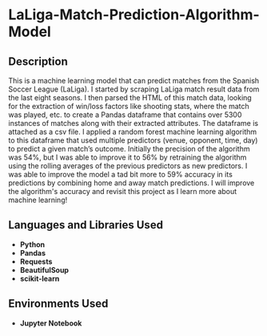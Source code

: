 <h1>LaLiga-Match-Prediction-Algorithm-Model</h1>

<h2>Description</h2>
This is a machine learning model that can predict matches from the Spanish Soccer League (LaLiga). I started by scraping LaLiga match result data from the last eight seasons. I then parsed the HTML of this match data, looking for the extraction of win/loss factors like shooting stats, where the match was played, etc. to create a Pandas dataframe that contains over 5300 instances of matches along with their extracted attributes. The dataframe is attached as a csv file. I applied a random forest machine learning algorithm to this dataframe that used multiple predictors (venue, opponent, time, day) to predict a given match’s outcome. Initially the precision of the algorithm was 54%, but I was able to improve it to 56% by retraining the algorithm using the rolling averages of the previous predictors as new predictors. I was able to improve the model a tad bit more to 59% accuracy in its predictions by combining home and away match predictions. I will improve the algorithm's accuracy and revisit this project as I learn more about machine learning!
<br />


<h2>Languages and Libraries Used</h2>

- <b>Python</b> 
- <b>Pandas</b>
- <b>Requests</b>
- <b>BeautifulSoup</b>
- <b>scikit-learn</b>


<h2>Environments Used </h2>

- <b>Jupyter Notebook</b>
<!--
 ```diff
- text in red
+ text in green
! text in orange
# text in gray
@@ text in purple (and bold)@@
```
--!>
